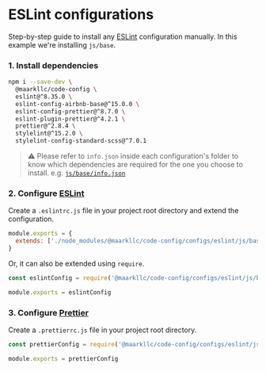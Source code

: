 # ESLint configurations

Step-by-step guide to install any [ESLint] configuration manually. In this
example we're installing `js/base`.

### 1. Install dependencies

```bash
npm i --save-dev \
  @maarkllc/code-config \
  eslint@^8.35.0 \
  eslint-config-airbnb-base@^15.0.0 \
  eslint-config-prettier@^8.7.0 \
  eslint-plugin-prettier@^4.2.1 \
  prettier@^2.8.4 \
  stylelint@^15.2.0 \
  stylelint-config-standard-scss@^7.0.1
```

> ⚠️ Please refer to `info.json` inside each configuration's folder to know
> which dependencies are required for the one you choose to install.
> e.g. [`js/base/info.json`](./js/base/info.json)

### 2. Configure [ESLint]

Create a `.eslintrc.js` file in your project root directory and extend the
configuration.

```javascript
module.exports = {
  extends: ['./node_modules/@maarkllc/code-config/configs/eslint/js/base']
}
```

Or, it can also be extended using `require`.

```javascript
const eslintConfig = require('@maarkllc/code-config/configs/eslint/js/base')

module.exports = eslintConfig
```

### 3. Configure [Prettier]

Create a `.prettierrc.js` file in your project root directory.

```javascript
const prettierConfig = require('@maarkllc/code-config/configs/eslint/js/base/prettier')

module.exports = prettierConfig
```

[ESLint]: https://eslint.org/
[Prettier]: https://prettier.io/
